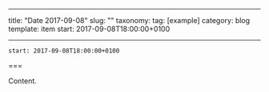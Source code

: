 
---
title: "Date 2017-09-08"
slug: ""
taxonomy:
tag: [example]
category: blog
template: item
start: 2017-09-08T18:00:00+0100

---

``start: 2017-09-08T18:00:00+0100``

===

Content.
